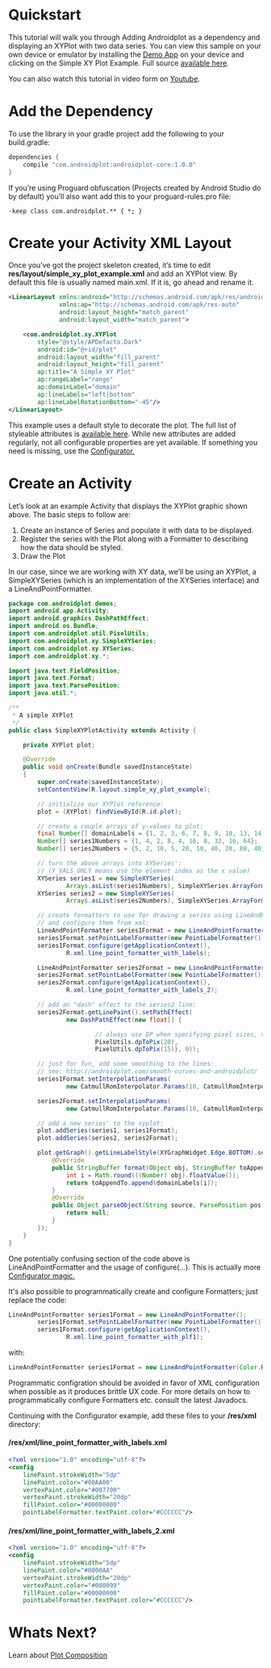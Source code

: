 # Quickstart
This tutorial will walk you through Adding Androidplot as a dependency and displaying an XYPlot with 
two data series.  You can view this sample on your own device or emulator by installing the 
[Demo App](https://play.google.com/store/apps/details?id=com.androidplot.demos) on your device and 
clicking on the Simple XY Plot Example. Full source [available here](https://bitbucket.org/androidplot/androidplot/src/26bbcfccb8ad0ba05f45f2d59a7e7ae40957b579/demoapp/?at=master).

You can also watch this tutorial in video form on [Youtube](https://youtu.be/wEFkzQY_wWI).

# Add the Dependency
To use the library in your gradle project add the following to your build.gradle:

```groovy
dependencies {
    compile "com.androidplot:androidplot-core:1.0.0"
}
```

If you’re using Proguard obfuscation (Projects created by Android Studio do by default) you’ll also 
want add this to your proguard-rules.pro file:

`-keep class com.androidplot.** { *; }`

# Create your Activity XML Layout
Once you’ve got the project skeleton created, it’s time to edit **res/layout/simple_xy_plot_example.xml** 
and add an XYPlot view.  By default this file is usually named main.xml.  If it is, go ahead and rename it.
```xml
<LinearLayout xmlns:android="http://schemas.android.com/apk/res/android"
              xmlns:ap="http://schemas.android.com/apk/res-auto"
              android:layout_height="match_parent"
              android:layout_width="match_parent">

    <com.androidplot.xy.XYPlot
        style="@style/APDefacto.Dark"
        android:id="@+id/plot"
        android:layout_width="fill_parent"
        android:layout_height="fill_parent"
        ap:title="A Simple XY Plot"
        ap:rangeLabel="range"
        ap:domainLabel="domain"
        ap:lineLabels="left|bottom"
        ap:lineLabelRotationBottom="-45"/>
</LinearLayout>
```
This example uses a default style to decorate the plot.  The full list of styleable attributes is 
[available here](../androiplot-core/src/main/res/attrs.xml).  While new attributes are added regularly, 
not all configurable properties are yet available.  If something you need is missing, use the 
[Configurator.](http://androidplot.com/docs/xml-styling-with-configurator/)

# Create an Activity
Let’s look at an example Activity that displays the XYPlot graphic shown above.  The basic steps to follow are:

1. Create an instance of Series and populate it with data to be displayed.
2. Register the series with the Plot along with a Formatter to describing how the data should be styled.
3. Draw the Plot

In our case, since we are working with XY data, we’ll be using an XYPlot, a SimpleXYSeries (which is an 
implementation of the XYSeries interface) and a LineAndPointFormatter.

```java
package com.androidplot.demos;
import android.app.Activity;
import android.graphics.DashPathEffect;
import android.os.Bundle;
import com.androidplot.util.PixelUtils;
import com.androidplot.xy.SimpleXYSeries;
import com.androidplot.xy.XYSeries;
import com.androidplot.xy.*;

import java.text.FieldPosition;
import java.text.Format;
import java.text.ParsePosition;
import java.util.*;

/**
 * A simple XYPlot
 */
public class SimpleXYPlotActivity extends Activity {

    private XYPlot plot;

    @Override
    public void onCreate(Bundle savedInstanceState)
    {
        super.onCreate(savedInstanceState);
        setContentView(R.layout.simple_xy_plot_example);

        // initialize our XYPlot reference:
        plot = (XYPlot) findViewById(R.id.plot);

        // create a couple arrays of y-values to plot:
        final Number[] domainLabels = {1, 2, 3, 6, 7, 8, 9, 10, 13, 14};
        Number[] series1Numbers = {1, 4, 2, 8, 4, 16, 8, 32, 16, 64};
        Number[] series2Numbers = {5, 2, 10, 5, 20, 10, 40, 20, 80, 40};

        // turn the above arrays into XYSeries':
        // (Y_VALS_ONLY means use the element index as the x value)
        XYSeries series1 = new SimpleXYSeries(
                Arrays.asList(series1Numbers), SimpleXYSeries.ArrayFormat.Y_VALS_ONLY, "Series1");
        XYSeries series2 = new SimpleXYSeries(
                Arrays.asList(series2Numbers), SimpleXYSeries.ArrayFormat.Y_VALS_ONLY, "Series2");

        // create formatters to use for drawing a series using LineAndPointRenderer
        // and configure them from xml:
        LineAndPointFormatter series1Format = new LineAndPointFormatter();
        series1Format.setPointLabelFormatter(new PointLabelFormatter());
        series1Format.configure(getApplicationContext(),
                R.xml.line_point_formatter_with_labels);

        LineAndPointFormatter series2Format = new LineAndPointFormatter();
        series2Format.setPointLabelFormatter(new PointLabelFormatter());
        series2Format.configure(getApplicationContext(),
                R.xml.line_point_formatter_with_labels_2);

        // add an "dash" effect to the series2 line:
        series2Format.getLinePaint().setPathEffect(
                new DashPathEffect(new float[] {

                        // always use DP when specifying pixel sizes, to keep things consistent across devices:
                        PixelUtils.dpToPix(20),
                        PixelUtils.dpToPix(15)}, 0));

        // just for fun, add some smoothing to the lines:
        // see: http://androidplot.com/smooth-curves-and-androidplot/
        series1Format.setInterpolationParams(
                new CatmullRomInterpolator.Params(10, CatmullRomInterpolator.Type.Centripetal));

        series2Format.setInterpolationParams(
                new CatmullRomInterpolator.Params(10, CatmullRomInterpolator.Type.Centripetal));

        // add a new series' to the xyplot:
        plot.addSeries(series1, series1Format);
        plot.addSeries(series2, series2Format);

        plot.getGraph().getLineLabelStyle(XYGraphWidget.Edge.BOTTOM).setFormat(new Format() {
            @Override
            public StringBuffer format(Object obj, StringBuffer toAppendTo, FieldPosition pos) {
                int i = Math.round(((Number) obj).floatValue());
                return toAppendTo.append(domainLabels[i]);
            }
            @Override
            public Object parseObject(String source, ParsePosition pos) {
                return null;
            }
        });
    }
}
```


One potentially confusing section of the code above is LineAndPointFormatter and the usage of 
configure(…).  This is actually more [Configurator magic.](http://androidplot.com/docs/xml-styling-with-configurator/)  

It's also possible to programmatically create and configure Formatters; just replace the code:

```java
LineAndPointFormatter series1Format = new LineAndPointFormatter();
        series1Format.setPointLabelFormatter(new PointLabelFormatter());
        series1Format.configure(getApplicationContext(),
                R.xml.line_point_formatter_with_plf1);
```

with:

```java
LineAndPointFormatter series1Format = new LineAndPointFormatter(Color.RED, Color.GREEN, Color.BLUE, null);
```


Programmatic configration should be avoided in favor of XML configuration when possible as it produces 
brittle UX code.  For more details on how to programmatically configure Formatters etc. consult the latest Javadocs.

Continuing with the Configurator example, add these files to your **/res/xml** directory:

#### /res/xml/line_point_formatter_with_labels.xml
```xml
<?xml version="1.0" encoding="utf-8"?>
<config
    linePaint.strokeWidth="5dp"
    linePaint.color="#00AA00"
    vertexPaint.color="#007700"
    vertexPaint.strokeWidth="20dp"
    fillPaint.color="#00000000"
    pointLabelFormatter.textPaint.color="#CCCCCC"/>
```

#### /res/xml/line_point_formatter_with_labels_2.xml
```xml
<?xml version="1.0" encoding="utf-8"?>
<config
    linePaint.strokeWidth="5dp"
    linePaint.color="#0000AA"
    vertexPaint.strokeWidth="20dp"
    vertexPaint.color="#000099"
    fillPaint.color="#00000000"
    pointLabelFormatter.textPaint.color="#CCCCCC"/>
```

# Whats Next?
Learn about [Plot Composition](plot_composition.md)